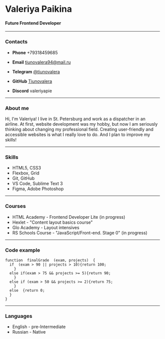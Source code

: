 # Valeriya Paikina

#### Future Frontend Developer

---

### Contacts

- **Phone** +79318459685

- **Email** tiunovalera94@mail.ru

- **Telegram** [@tiunovalera](https://t.me/valeriyapie "my Telegram")

- **GitHub** [Tiunovalera](https://github.com/valeriyapie "my GitHub")

- **Discord** valeriyapie

---

### About me

Hi, I'm Valeriya! I live in St. Petersburg and work as a dispatcher in an airline. At first, website development was my hobby, but now I am seriously thinking about changing my professional field. Creating user-friendly and accessible websites is what I really love to do. And I plan to improve my skills!

---

### Skills

- HTML5, CSS3
- Flexbox, Grid
- Git, GitHub
- VS Code, Sublime Text 3
- Figma, Adobe Photoshop

---

### Courses

- HTML Academy - Frontend Developer Lite (in progress)
- Hexlet - "Content layout basics course"
- Glo Academy - Layout intensives
- RS Schools Course - "JavaScript/Front-end. Stage 0" (in progress)

---
  

### Code example
```
function  finalGrade  (exam, projects)  {
  if  (exam > 90 || projects > 10){return 100;
    } 
  else if(exam > 75 && projects >= 5){return 90;
    }
  else if (exam > 50 && projects >= 2){return 75;
    } 
  else  {return 0;
  }
}
```

---  
### Languages

- English - pre-Intermediate
- Russian - Native